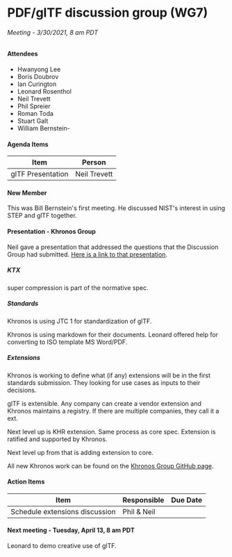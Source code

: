 # PDF/glTF discussion group (WG7)
###### Meeting - 3/30/2021, 8 am PDT 

#### Attendees
- Hwanyong Lee
- Boris Doubrov
- Ian Curington
- Leonard Rosenthol
- Neil Trevett
- Phil Spreier
- Roman Toda
- Stuart Galt
- William Bernstein- 

#### Agenda Items

| Item              | Person       |
| ----------------- | ------------ |
| glTF Presentation | Neil Trevett |

#### New Member
This was Bill Bernstein's first meeting. He discussed NIST's interest in using STEP and glTF together.

#### Presentation - Khronos Group
Neil gave a presentation that addressed the questions that the Discussion Group had submitted. [Here is a link to that presentation](../presentations/glTF_Update_to_ISO_TC171_SC2_Mar21.pdf).

##### KTX
super compression is part of the normative spec.

##### Standards
Khronos is using JTC 1 for standardization of glTF.

Khronos is using markdown for their documents. Leonard offered help for converting to ISO template MS Word/PDF.

##### Extensions
Khronos is working to define what (if any) extensions will be in the first standards submission. They looking for use cases as inputs to their decisions. 

glTF is extensible. Any company can create a vendor extension and Khronos maintains a registry. If there are multiple companies, they call it a ext. 

Next level up is KHR extension. Same process as core spec. Extension is ratified and supported by Khronos.

Next level up from that is adding extension to core.

All new Khronos work can be found on the [Khronos Group GitHub page](https://github.com/KhronosGroup).

#### Action Items

| Item | Responsible | Due Date |
| ---- | ----------- | -------- |
| Schedule extensions discussion | Phil & Neil |  |

#### Next meeting - Tuesday, April 13, 8 am PDT
Leonard to demo creative use of glTF.